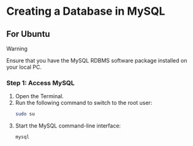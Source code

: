 
# Creating a Database in MySQL  

## For Ubuntu  

> [!WARNING]  
> Ensure that you have the MySQL RDBMS software package installed on your local PC.

### **Step 1: Access MySQL**  
1. Open the Terminal.  
2. Run the following command to switch to the root user:  
   ```bash
   sudo su
   ```  
3. Start the MySQL command-line interface:  
   ```bash
   mysql
   ```
